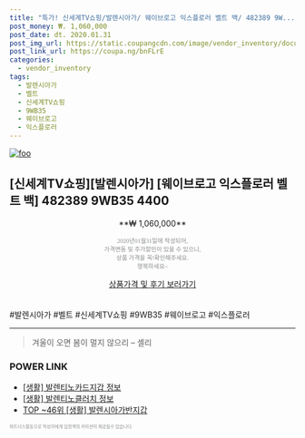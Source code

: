 ```yaml
--- 
title: "특가! 신세계TV쇼핑/발렌시아가/ 웨이브로고 익스플로러 벨트 백/ 482389 9W..." 
post_money: ₩. 1,060,000 
post_date: dt. 2020.01.31 
post_img_url: https://static.coupangcdn.com/image/vendor_inventory/documents/2019/12/18/13/6/f59687a2b68e191e3ebe6c96d58708028d76f03ea2bac9cc4a93618c29953f26.jpg 
post_link_url: https://coupa.ng/bnFLrE 
categories: 
  - vendor_inventory 
tags: 
  - 발렌시아가 
  - 벨트 
  - 신세계TV쇼핑 
  - 9WB35 
  - 웨이브로고 
  - 익스플로러 
--- 
```

[![foo](https://static.coupangcdn.com/image/vendor_inventory/documents/2019/12/18/13/6/f59687a2b68e191e3ebe6c96d58708028d76f03ea2bac9cc4a93618c29953f26.jpg)](https://coupa.ng/bnFLrE) 

## [신세계TV쇼핑][발렌시아가] [웨이브로고 익스플로러 벨트 백] 482389 9WB35 4400 
<p style="text-align: center;">**₩ 1,060,000**</p> 
<p style="text-align: center;"><span style="color: #898c8f; font-family: Georgia,Times,serif; font-size: 0.75em;">2020년01월31일에 작성되어, <br>가격변동 및 추가할인이 있을 수 있으니,<br> 상품 가격을 꼭!확인해주세요.<br>행복하세요~</span> 
</p>	 
<div markdown="0" style="text-align: center;"><a href="https://coupa.ng/bnFLrE" class="btn btn--success">상품가격 및 후기 보러가기</a></div> 
<br><br> 
  #발렌시아가 #벨트 #신세계TV쇼핑 #9WB35 #웨이브로고 #익스플로러 
<hr> 

> 겨울이 오면 봄이 멀지 않으리 – 셸리 


### POWER LINK

* <a href="https://blog.naver.com/santokki14/221769731481" target="_blank"> [생활] 발렌티노카드지갑 정보 </a>
* <a href="https://blog.naver.com/sakai111/221756923898" target="_blank"> [생활] 발렌티노클러치 정보 </a>
* <a href="https://blog.naver.com/an0733/221784639543" target="_blank"> TOP ~46위 [생활] 발렌시아가반지갑</a>

<span style="color: #898c8f; font-family: Georgia,Times,serif; font-size: 0.55em;">파트너스활동으로 작성자에게 일정액의 커미션이 제공될수 있습니다.</span> 
